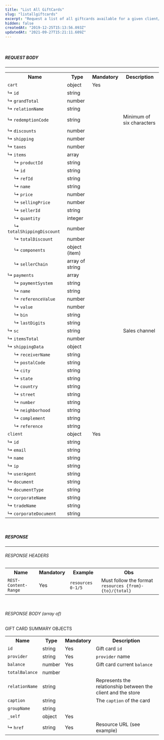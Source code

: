 ```yaml
---
title: "List All GiftCards"
slug: "listallgiftcards"
excerpt: "Request a list of all giftcards available for a given client/cart(request)."
hidden: false
createdAt: "2019-12-25T15:13:56.093Z"
updatedAt: "2021-09-27T15:21:11.609Z"
---
```

<br>

##### REQUEST BODY

---


<table>
    <tr>
        <th>Name</th>
        <th>Type</th>
        <th>Mandatory</th>
        <th>Description</th>
    </tr>
    <tr>
        <td><code>cart</code></td>
        <td>object</td>
        <td>Yes</td>
        <td></td>
    </tr>
    <tr>
        <tr>
        <td>&#x21B3; <code>id</code></td>
        <td>string</td>
        <td></td>
        <td></td>
    </tr> 
    <tr>
        <tr>
        <td>&#x21B3; <code>grandTotal</code></td>
        <td>number</td>
        <td></td>
        <td></td>
    </tr> 
    <tr>
        <tr>
        <td>&#x21B3; <code>relationName</code></td>
        <td>string</td>
        <td></td>
        <td></td>
    </tr> 
    <tr>
        <tr>
        <td>&#x21B3; <code>redemptionCode</code></td>
        <td>string</td>
        <td></td>
        <td>Minimum of six characters</td>
    </tr> 
    <tr>
        <tr>
        <td>&#x21B3; <code>discounts</code></td>
        <td>number</td>
        <td></td>
        <td></td>
    </tr> 
    <tr>
        <tr>
        <td>&#x21B3; <code>shipping</code></td>
        <td>number</td>
        <td></td>
        <td></td>
    </tr> 
    <tr>
        <tr>
        <td>&#x21B3; <code>taxes</code></td>
        <td>number</td>
        <td></td>
        <td></td>
    </tr> 
    <tr>
        <tr>
        <td>&#x21B3; <code>items</code></td>
        <td>array</td>
        <td></td>
        <td></td>
    </tr> 
    <tr>
        <td>&nbsp;&nbsp;&nbsp;&nbsp; &#x21B3; <code>productId</code></td>
        <td>string</td>
        <td></td>
        <td></td>
    </tr> 
    <tr>
        <td>&nbsp;&nbsp;&nbsp;&nbsp; &#x21B3; <code>id</code></td>
        <td>string</td>
        <td></td>
        <td></td>
    </tr> 
    <tr>
        <td>&nbsp;&nbsp;&nbsp;&nbsp; &#x21B3; <code>refId</code></td>
        <td>string</td>
        <td></td>
        <td></td>
    </tr> 
    <tr>
        <td>&nbsp;&nbsp;&nbsp;&nbsp; &#x21B3; <code>name</code></td>
        <td>string</td>
        <td></td>
        <td></td>
    </tr> 
    <tr>
        <td>&nbsp;&nbsp;&nbsp;&nbsp; &#x21B3; <code>price</code></td>
        <td>number</td>
        <td></td>
        <td></td>
    </tr> 
    <tr>
        <td>&nbsp;&nbsp;&nbsp;&nbsp; &#x21B3; <code>sellingPrice</code></td>
        <td>number</td>
        <td></td>
        <td></td>
    </tr> 
    <tr>
        <td>&nbsp;&nbsp;&nbsp;&nbsp; &#x21B3; <code>sellerId</code></td>
        <td>string</td>
        <td></td>
        <td></td>
    </tr> 
    <tr>
        <td>&nbsp;&nbsp;&nbsp;&nbsp; &#x21B3; <code>quantity</code></td>
        <td>integer</td>
        <td></td>
        <td></td>
    </tr> 
    <tr>
        <td>&nbsp;&nbsp;&nbsp;&nbsp; &#x21B3; <code>totalShippingDiscount</code></td>
        <td>number</td>
        <td></td>
        <td></td>
    </tr> 
    <tr>
        <td>&nbsp;&nbsp;&nbsp;&nbsp; &#x21B3; <code>totalDiscount</code></td>
        <td>number</td>
        <td></td>
        <td></td>
    </tr>  
    <tr>
        <td>&nbsp;&nbsp;&nbsp;&nbsp; &#x21B3; <code>components</code></td>
        <td>object (item)</td>
        <td></td>
        <td></td>
    </tr>  
    <tr>
        <td>&nbsp;&nbsp;&nbsp;&nbsp; &#x21B3; <code>sellerChain</code></td>
        <td>array of string</td>
        <td></td>
        <td></td>
    </tr> 
    <tr>
        <tr>
        <td>&#x21B3; <code>payments</code></td>
        <td>array</td>
        <td></td>
        <td></td>
    </tr>  
    <tr>
        <td>&nbsp;&nbsp;&nbsp;&nbsp; &#x21B3; <code>paymentSystem</code></td>
        <td>string</td>
        <td></td>
        <td></td>
    </tr>  
    <tr>
        <td>&nbsp;&nbsp;&nbsp;&nbsp; &#x21B3; <code>name</code></td>
        <td>string</td>
        <td></td>
        <td></td>
    </tr>  
    <tr>
        <td>&nbsp;&nbsp;&nbsp;&nbsp; &#x21B3; <code>referenceValue</code></td>
        <td>number</td>
        <td></td>
        <td></td>
    </tr>  
    <tr>
        <td>&nbsp;&nbsp;&nbsp;&nbsp; &#x21B3; <code>value</code></td>
        <td>number</td>
        <td></td>
        <td></td>
    </tr>  
    <tr>
        <td>&nbsp;&nbsp;&nbsp;&nbsp; &#x21B3; <code>bin</code></td>
        <td>string</td>
        <td></td>
        <td></td>
    </tr>  
    <tr>
        <td>&nbsp;&nbsp;&nbsp;&nbsp; &#x21B3; <code>lastDigits</code></td>
        <td>string</td>
        <td></td>
        <td></td>
    </tr> 
    <tr>
        <tr>
        <td>&#x21B3; <code>sc</code></td>
        <td>string</td>
        <td></td>
        <td>Sales channel</td>
    </tr>
    <tr>
        <td>&#x21B3; <code>itemsTotal</code></td>
        <td>number</td>
        <td></td>
        <td></td>
    </tr>
    <tr>
        <td>&#x21B3; <code>shippingData</code></td>
        <td>object</td>
        <td></td>
        <td></td>
    </tr> 
    <tr>
        <td>&nbsp;&nbsp;&nbsp;&nbsp; &#x21B3; <code>receiverName</code></td>
        <td>string</td>
        <td></td>
        <td></td>
    </tr>  
    <tr>
        <td>&nbsp;&nbsp;&nbsp;&nbsp; &#x21B3; <code>postalCode</code></td>
        <td>string</td>
        <td></td>
        <td></td>
    </tr>  
    <tr>
        <td>&nbsp;&nbsp;&nbsp;&nbsp; &#x21B3; <code>city</code></td>
        <td>string</td>
        <td></td>
        <td></td>
    </tr>  
    <tr>
        <td>&nbsp;&nbsp;&nbsp;&nbsp; &#x21B3; <code>state</code></td>
        <td>string</td>
        <td></td>
        <td></td>
    </tr>  
    <tr>
        <td>&nbsp;&nbsp;&nbsp;&nbsp; &#x21B3; <code>country</code></td>
        <td>string</td>
        <td></td>
        <td></td>
    </tr>  
    <tr>
        <td>&nbsp;&nbsp;&nbsp;&nbsp; &#x21B3; <code>street</code></td>
        <td>string</td>
        <td></td>
        <td></td>
    </tr>  
    <tr>
        <td>&nbsp;&nbsp;&nbsp;&nbsp; &#x21B3; <code>number</code></td>
        <td>string</td>
        <td></td>
        <td></td>
    </tr>  
    <tr>
        <td>&nbsp;&nbsp;&nbsp;&nbsp; &#x21B3; <code>neighborhood</code></td>
        <td>string</td>
        <td></td>
        <td></td>
    </tr>   
    <tr>
        <td>&nbsp;&nbsp;&nbsp;&nbsp; &#x21B3; <code>complement</code></td>
        <td>string</td>
        <td></td>
        <td></td>
    </tr>   
    <tr>
        <td>&nbsp;&nbsp;&nbsp;&nbsp; &#x21B3; <code>reference</code></td>
        <td>string</td>
        <td></td>
        <td></td>
    </tr> 
    <tr>
        <td><code>client</code></td>
        <td>object</td>
        <td>Yes</td>
        <td></td>
    </tr> 
    <tr>
        <tr>
        <td>&#x21B3; <code>id</code></td>
        <td>string</td>
        <td></td>
        <td></td>
    </tr> 
    <tr>
        <tr>
        <td>&#x21B3; <code>email</code></td>
        <td>string</td>
        <td></td>
        <td></td>
    </tr>  
    <tr>
        <tr>
        <td>&#x21B3; <code>name</code></td>
        <td>string</td>
        <td></td>
        <td></td>
    </tr>  
    <tr>
        <tr>
        <td>&#x21B3; <code>ip</code></td>
        <td>string</td>
        <td></td>
        <td></td>
    </tr>  
    <tr>
        <tr>
        <td>&#x21B3; <code>userAgent</code></td>
        <td>string</td>
        <td></td>
        <td></td>
    </tr>  
    <tr>
        <tr>
        <td>&#x21B3; <code>document</code></td>
        <td>string</td>
        <td></td>
        <td></td>
    </tr>  
    <tr>
        <tr>
        <td>&#x21B3; <code>documentType</code></td>
        <td>string</td>
        <td></td>
        <td></td>
    </tr>  
    <tr>
        <tr>
        <td>&#x21B3; <code>corporateName</code></td>
        <td>string</td>
        <td></td>
        <td></td>
    </tr>  
    <tr>
        <tr>
        <td>&#x21B3; <code>tradeName</code></td>
        <td>string</td>
        <td></td>
        <td></td>
    </tr>  
    <tr>
        <tr>
        <td>&#x21B3; <code>corporateDocument</code></td>
        <td>string</td>
        <td></td>
        <td></td>
    </tr> 
</table>

<br>

##### RESPONSE

---
###### RESPONSE HEADERS

<table>
    <tr>
        <th>Name</th>
        <th>Mandatory</th>
        <th>Example</th>
        <th>Obs</th>
    </tr>
    <tr>
        <td><code>REST-Content-Range</code></td>
        <td>Yes</td>
        <td><code>resources 0-1/5</code></td>
        <td>Must follow the format <code>resources {from}-{to}/{total}</code></td>
    </tr>   
</table>

<br>

###### RESPONSE BODY (array of)

GIFT CARD SUMMARY OBJECTS

<table>
    <tr>
        <th>Name</th>
        <th>Type</th>
        <th>Mandatory</th>
        <th>Description</th>
    </tr>
    <tr>
        <td><code>id</code></td>
        <td>string</td>
        <td>Yes</td>
        <td>Gift card <code>id</code></td>
    </tr>
    <tr>
        <tr>
        <td><code>provider</code></td>
        <td>string</td>
        <td>Yes</td>
        <td><code>provider</code> name</td>
    </tr>
    <tr>
        <tr>
        <td><code>balance</code></td>
        <td>number</td>
        <td>Yes</td>
        <td>Gift card current <code>balance</code></td>
    </tr>   
    <tr>
        <tr>
        <td><code>totalBalance</code></td>
        <td>number</td>
        <td></td>
        <td></td>
    </tr>    
    <tr>
        <tr>
        <td><code>relationName</code></td>
        <td>string</td>
        <td></td>
        <td>Represents the relationship between the client and the store</td>
    </tr>    
    <tr>
        <tr>
        <td><code>caption</code></td>
        <td>string</td>
        <td></td>
        <td>The <code>caption</code> of the card</td>
    </tr>  
    <tr>
        <tr>
        <td><code>groupName</code></td>
        <td>string</td>
        <td></td>
        <td></td>
    </tr>  
    <tr>
        <tr>
        <td><code>_self</code></td>
        <td>object</td>
        <td>Yes</td>
        <td></td>
    </tr>      
    <tr>
        <tr>
        <td>&#x21B3; <code>href</code></td>
        <td>string</td>
        <td>Yes</td>
        <td>Resource URL (see example)</td>
    </tr>     
</table>